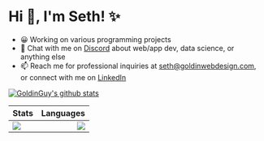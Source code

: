 # Hi 👋, I'm Seth! ✨

- 😀 Working on various programming projects 
- 💬 Chat with me on [Discord](https://discord.gg/gKYSMeJ) about web/app dev, data science, or anything else
- 📫 Reach me for professional inquiries at seth@goldinwebdesign.com, or connect with me on [LinkedIn](https://www.linkedin.com/in/seth-goldin-a3a46818b/)

<!-- <a href="https://www.linkedin.com/in/seth-goldin-a3a46818b/" target="blank"><img src="https://img.shields.io/badge/linkedin-%230077B5.svg?&style=for-the-badge&logo=linkedin&logoColor=white" /></a> -->

[![GoldinGuy's github stats](https://github-readme-stats.vercel.app/api?username=goldinguy&count_private=true&show_icons=true)](https://github.com/anuraghazra/github-readme-stats)




| Stats  | Languages |
| ------------- | ------------- |
| <a href="https://goldinwebdesign.com"><img align="left" src="https://github-readme-stats.vercel.app/api?username=GoldinGuy&count_private=true&show_icons=true" /></a>   | <a href="https://goldinwebdesign.com"><img align="right" src="https://github-readme-stats.vercel.app/api/top-langs/?username=GoldinGuy&layout=compact&count_private=true" /></a>   |
